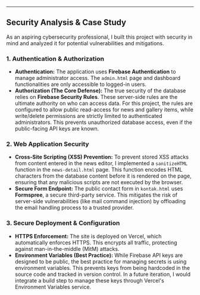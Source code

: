 ---

## Security Analysis & Case Study

As an aspiring cybersecurity professional, I built this project with security in mind and analyzed it for potential vulnerabilities and mitigations.

### 1. Authentication & Authorization
- **Authentication:** The application uses **Firebase Authentication** to manage administrator access. The `admin.html` page and dashboard functionalities are only accessible to logged-in users.
- **Authorization (The Core Defense):** The true security of the database relies on **Firebase Security Rules**. These server-side rules are the ultimate authority on who can access data. For this project, the rules are configured to allow public read-access for news and gallery items, while write/delete permissions are strictly limited to authenticated administrators. This prevents unauthorized database access, even if the public-facing API keys are known.

### 2. Web Application Security
- **Cross-Site Scripting (XSS) Prevention:** To prevent stored XSS attacks from content entered in the news editor, I implemented a `sanitizeHTML` function in the `news-detail.html` page. This function encodes HTML characters from the database content before it is rendered on the page, ensuring that any malicious scripts are not executed by the browser.
- **Secure Form Endpoint:** The public contact form in `kontak.html` uses **Formspree**, a secure third-party service. This mitigates the risk of server-side vulnerabilities (like mail command injection) by offloading the email handling process to a trusted provider.

### 3. Secure Deployment & Configuration
- **HTTPS Enforcement:** The site is deployed on Vercel, which automatically enforces HTTPS. This encrypts all traffic, protecting against man-in-the-middle (MitM) attacks.
- **Environment Variables (Best Practice):** While Firebase API keys are designed to be public, the best practice for managing secrets is using environment variables. This prevents keys from being hardcoded in the source code and tracked in version control. In a future iteration, I would integrate a build step to manage these keys through Vercel's Environment Variables service.
